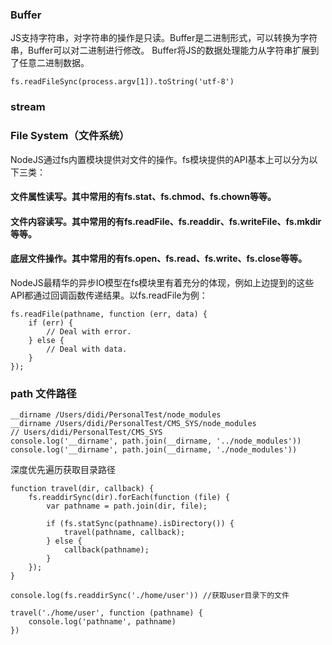 ### Buffer
JS支持字符串，对字符串的操作是只读。Buffer是二进制形式，可以转换为字符串，Buffer可以对二进制进行修改。
Buffer将JS的数据处理能力从字符串扩展到了任意二进制数据。


    fs.readFileSync(process.argv[1]).toString('utf-8')
### stream

### File System（文件系统）

NodeJS通过fs内置模块提供对文件的操作。fs模块提供的API基本上可以分为以下三类：

#### 文件属性读写。其中常用的有fs.stat、fs.chmod、fs.chown等等。

#### 文件内容读写。其中常用的有fs.readFile、fs.readdir、fs.writeFile、fs.mkdir等等。

#### 底层文件操作。其中常用的有fs.open、fs.read、fs.write、fs.close等等。

NodeJS最精华的异步IO模型在fs模块里有着充分的体现，例如上边提到的这些API都通过回调函数传递结果。以fs.readFile为例：

    fs.readFile(pathname, function (err, data) {
        if (err) {
            // Deal with error.
        } else {
            // Deal with data.
        }
    });
### path 文件路径

    __dirname /Users/didi/PersonalTest/node_modules
    __dirname /Users/didi/PersonalTest/CMS_SYS/node_modules
    // Users/didi/PersonalTest/CMS_SYS
    console.log('__dirname', path.join(__dirname, '../node_modules')) 
    console.log('__dirname', path.join(__dirname, './node_modules'))
  
  深度优先遍历获取目录路径

    function travel(dir, callback) {
        fs.readdirSync(dir).forEach(function (file) {
            var pathname = path.join(dir, file);

            if (fs.statSync(pathname).isDirectory()) {
                travel(pathname, callback);
            } else {
                callback(pathname);
            }
        });
    }

    console.log(fs.readdirSync('./home/user')) //获取user目录下的文件

    travel('./home/user', function (pathname) {
        console.log('pathname', pathname)
    })



